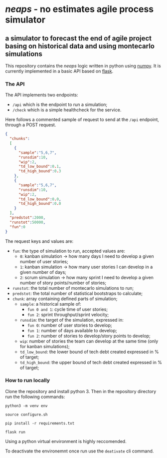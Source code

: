 # *neaps* - no estimates agile process simulator

## a simulator to forecast the end of agile project basing on historical data and using montecarlo simulations

This repository contains the *neaps* logic written in python using [numpy](http://www.numpy.org/).
It is currently implemented in a basic API based on [flask](http://flask.pocoo.org/).

### The API
The API implements two endpoints:
- `/api` which is the endpoint to run a simulation;
- `/check` which is a simple healthcheck for the service.

Here follows a commented sample of request to send at the `/api` endpoint, through a POST request.

``` json
{
  "chunks":
  [
    {
      "sample":"5,6,7",
      "runsdim":10,
      "wip":2,
      "td_low_bound":0.1,
      "td_high_bound":0.3
    },
    {
      "sample":"5,6,7",
      "runsdim":10,
      "wip":2,
      "td_low_bound":0.0,
      "td_high_bound":0.0
    }
  ],
  "predstot":2000,
  "runstot":50000,
  "fun":0
}
```

The request keys and values are:
- `fun`: the type of simulation to run, accepted values are:
  - `0`: kanban simulation -> how many days I need to develop a given number of user stories;
  - `1`: kanban simulation -> how many user stories I can develop in a given number of days;
  - `2`: scrum simulation -> how many sprint I need to develop a given number of story points/number of stories;
- `runstot`: the total number of montecarlo simulations to run;
- `predstot`: the total number of statistical bootstraps to calculate; 
- `chunk`: array containing defined parts of simulation;
  - `sample`: a historical sample of:
    - `fun 0 and 1`: cycle time of user stories;
    - `fun 2`: sprint throughput/sprint velocity; 
  - `runsdim`: the target of the simulation, expressed in:
    - `fun 0`: number of user stories to develop;
    - `fun 1`: number of days available to develop;
    - `fun 2`: number of stories to develop/story points to develop; 
  - `wip`: number of stories the team can develop at the same time (only for kanban simulations);
  - `td_low_bound`: the lower bound of tech debt created expressed in % of target;
  - `td_high_bound`: the upper bound of tech debt created expressed in % of target;

### How to run locally
Clone the repository and install python 3.
Then in the repository directory run the following commands:

``` shell
python3 -m venv env

source configure.sh

pip install -r requirements.txt

flask run
```

Using a python virtual environment is highly reccomended.

To deactivate the environemnt once run use the `deativate` cli command.
